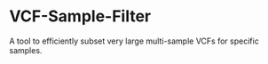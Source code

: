 # VCF-Sample-Filter
A tool to efficiently subset very large multi-sample VCFs for specific samples. 

